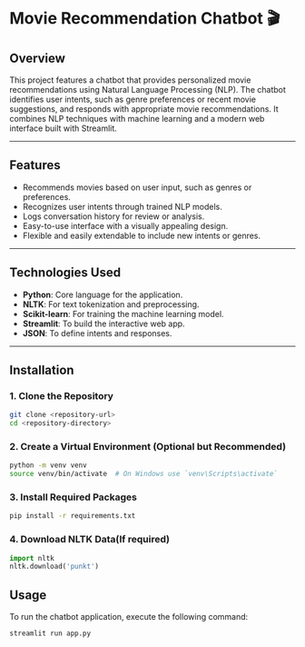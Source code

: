 # Movie Recommendation Chatbot 🎬

## Overview
This project features a chatbot that provides personalized movie recommendations using Natural Language Processing (NLP). The chatbot identifies user intents, such as genre preferences or recent movie suggestions, and responds with appropriate movie recommendations. It combines NLP techniques with machine learning and a modern web interface built with Streamlit.

---

## Features
- Recommends movies based on user input, such as genres or preferences.
- Recognizes user intents through trained NLP models.
- Logs conversation history for review or analysis.
- Easy-to-use interface with a visually appealing design.
- Flexible and easily extendable to include new intents or genres.

---

## Technologies Used
- **Python**: Core language for the application.
- **NLTK**: For text tokenization and preprocessing.
- **Scikit-learn**: For training the machine learning model.
- **Streamlit**: To build the interactive web app.
- **JSON**: To define intents and responses.

---

## Installation

### 1. Clone the Repository
```bash
git clone <repository-url>
cd <repository-directory>
```

### 2. Create a Virtual Environment (Optional but Recommended)
```bash
python -m venv venv
source venv/bin/activate  # On Windows use `venv\Scripts\activate`
```


### 3. Install Required Packages
```bash
pip install -r requirements.txt
```

### 4. Download NLTK Data(If required)
```python
import nltk
nltk.download('punkt')
```

## Usage
To run the chatbot application, execute the following command:
```bash
streamlit run app.py
